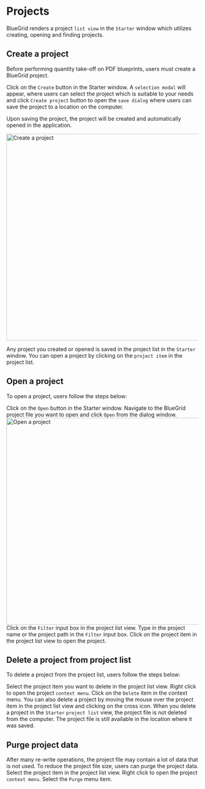# Projects

<p>BlueGrid renders a project <code>list view</code> in the <code>Starter</code> window which utilizes creating, opening and finding projects.</p>

## Create a project 

<procedure title="Create a project" id="create-project">

<p>Before performing quantity take-off on PDF blueprints, users must create a BlueGrid project.</p>
<step>Click on the <code>Create</code> button in the Starter window. </step>
<step>A <code>selection modal</code> will appear, where users can select the project which is suitable to your needs and click <code>Create project</code> button to open the <code>save dialog</code> where users can save the project to a location on the computer. </step>
<p>Upon saving the project, the project will be created and automatically opened in the application.</p>

<img src="create_project.png"  alt="Create a project"  width="540"/>
</procedure>
<note>
    <p>
        Any project you created or opened is saved in the project list in the <code>Starter</code> window. You can open a project by clicking on the <code>project item</code> in the project list.
    </p>
</note>

## Open a project
<procedure title="Open a project" id="open-project">
<p>
To open a project, users follow the steps below:
</p>
<step>Click on the <code>Open</code> button in the Starter window. </step>
<step>Navigate to the BlueGrid project file you want to open and click <code>Open</code> from the dialog window.</step>
<img src="open_project.png" alt="Open a project" width="540"/>
</procedure>
<procedure title="Find and open a project from project list view" id="find-project">
    <step>
        Click on the <code>Filter</code> input box in the project list view.
</step>
<step>Type in the project name or the project path in the <code>Filter</code> input box.</step>
<step>Click on the project item in the project list view to open the project.</step>
</procedure>

## Delete a project from project list
<procedure title="Delete a project" id="delete-project">
<p>
To delete a project from the project list, users follow the steps below:
</p>
<step>Select the project item you want to delete in the project list view.</step>
<step>Right click to open the project <code>context menu</code>.</step>
<step>Click on the <code>Delete</code> item in the context menu.</step>
</procedure>
<note>
You can also delete a project by moving the mouse over the project item in the project list view and clicking on the cross icon.
</note>
<note>
When you delete a project in the <code>Starter</code> <code>project list</code> view, the project file is not deleted from the computer. The project file is still available in the location where it was saved.
</note>

## Purge project data

After many re-write operations, the project file may contain a lot of data that is not used. To reduce the project file size, users can purge the project data.
<procedure title="Purge project data" >
<step>
Select the project item in the project list view.
</step>
<step>
Right click to open the project <code>context menu</code>.
</step>
<step>
Select the <code>Purge</code> menu item.
</step>
</procedure>



